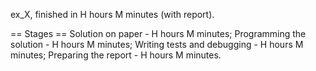 ex_X, finished in H hours M minutes (with report).

== Stages ==
Solution on paper - H hours M minutes;
Programming the solution - H hours M minutes;
Writing tests and debugging - H hours M minutes;
Preparing the report - H hours M minutes.
